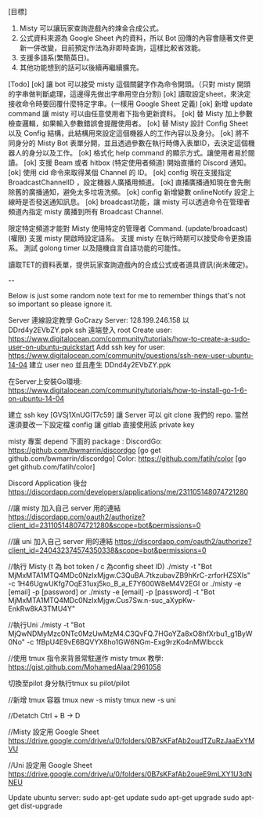 [目標]
1. Misty 可以讓玩家查詢遊戲內的煉金合成公式。
2. 公式資料來源為 Google Sheet 內的資料，所以 Bot 回傳的內容會隨著文件更新一併改變，目前預定作法為非即時查詢，這樣比較省效能。
3. 支援多語系(繁簡英日)。
4. 其他功能想到的話可以後續再繼續擴充。 

[Todo]
[ok] 讓 bot 可以接受 misty 這個關鍵字作為命令開頭。（只對 misty 開頭的字串做判斷處理，這邊得先做出字串用空白分割)
[ok] 讀取設定sheet，來決定接收命令時要回覆什麼特定字串。(一樣用 Google Sheet 定義)
[ok] 新增 update command 讓 misty 可以由任意使用者下指令更新資料。
[ok] 替 Misty 加上參數檢查邏輯，如果輸入參數錯誤會提醒使用者。
[ok] 替 Misty 設計 Config Sheet 以及 Config 結構，此結構用來設定這個機器人的工作內容以及身分。
[ok] 將不同身分的 Misty Bot 表單分開，並且透過參數在執行時傳入表單ID，去決定這個機器人的身分以及工作。
[ok] 格式化 help command 的顯示方式。讓使用者易於閱讀。
[ok] 支援 Beam 或者 hitbox (特定使用者頻道) 開始直播的 Discord 通知。
[ok] 使用 cid 命令來取得某個 Channel 的 ID。
[ok] config 現在支援指定 BroadcastChannelID ，設定機器人廣播用頻道。
[ok] 直播廣播通知現在會先刪除舊的廣播通知，避免太多垃圾洗頻。
[ok] config 新增變數 onlineNotify 設定上線時是否發送通知訊息。
[ok] broadcast功能，讓 misty 可以透過命令在管理者頻道內指定 misty 廣播到所有 Broadcast Channel.

限定特定頻道才能對 Misty 使用特定的管理者 Command. (update/broadcast) (權限)
支援 misty 開啟時設定語系。
支援 misty 在執行時期可以接受命令更換語系。
測試 golong timer 以及隨機自言自語功能的可能性。

讀取TET的資料表單，提供玩家查詢遊戲內的合成公式或者道具資訊(尚未確定)。

--

Below is just some random note text for me to remember things that's not so important so please ignore it.

Server 連線設定教學
GoCrazy Server: 128.199.246.158 以 DDrd4y2EVbZY.ppk ssh 遠端登入 root
Create user: https://www.digitalocean.com/community/tutorials/how-to-create-a-sudo-user-on-ubuntu-quickstart
Add ssh key for user: https://www.digitalocean.com/community/questions/ssh-new-user-ubuntu-14-04
建立 user neo 並且產生 DDnd4y2EVbZY.ppk

在Server上安裝Go環境: https://www.digitalocean.com/community/tutorials/how-to-install-go-1-6-on-ubuntu-14-04

建立 ssh key [GVSj1XnUGIT7c59] 讓 Server 可以 git clone 我們的 repo. 當然還須要改一下設定檔 config 讓 gitlab 直接使用該 private key

misty 專案 depend 下面的 package :
DiscordGo: https://github.com/bwmarrin/discordgo
[go get github.com/bwmarrin/discordgo] 
Color: https://github.com/fatih/color
[go get github.com/fatih/color] 

Discord Application 後台
https://discordapp.com/developers/applications/me/231105148074721280

//讓 misty 加入自己 server 用的連結
https://discordapp.com/oauth2/authorize?client_id=231105148074721280&scope=bot&permissions=0

//讓 uni 加入自己 server 用的連結
https://discordapp.com/oauth2/authorize?client_id=240432374574350338&scope=bot&permissions=0

//執行 Misty (t 為 bot token / c 為config sheet ID)
./misty -t "Bot MjMxMTA1MTQ4MDc0NzIxMjgw.C3QuBA.7tkzubavZB9hKrC-zrforHZSXIs" -c 1H46UgwUKfg7OqE31uxj5ko_B_a_E7Y600W8eM4V2EGI
or
./misty -e [email] -p [password]
or 
./misty -e [email] -p [password] -t "Bot MjMxMTA1MTQ4MDc0NzIxMjgw.Cus7Sw.n-suc_aXypKw-EnkRw8kA3TMU4Y"

//執行Uni
./misty -t "Bot MjQwNDMyMzc0NTc0MzUwMzM4.C3QvFQ.7HGoYZa8xO8hfXrbu1_g1ByW0No" -c 1fBpU4E9vE6BQVYX8ho1GW6NGm-Exg9rzKo4nMWlbcck

//使用 tmux 指令來背景常駐運作 misty
tmux 教學: https://gist.github.com/MohamedAlaa/2961058

切換至pilot 身分執行tmux
su pilot/pilot

//新增 tmux 容器
tmux new -s misty
tmux new -s uni

//Detatch
Ctrl + B -> D

//Misty 設定用 Google Sheet
https://drive.google.com/drive/u/0/folders/0B7sKFafAb2oudTZuRzJaaExYMVU

//Uni 設定用 Google Sheet
https://drive.google.com/drive/u/0/folders/0B7sKFafAb2oueE9mLXY1U3dNNEU

Update ubuntu server:
sudo apt-get update
sudo apt-get upgrade
sudo apt-get dist-upgrade

